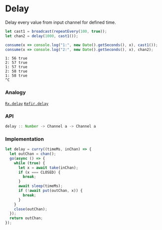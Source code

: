 # Delay

Delay every value from input channel for defined time.

```js
let cast1 = broadcast(repeatEvery(100, true));
let chan2 = delay(1000, cast1());

consume(x => console.log("1:", new Date().getSeconds(), x), cast1());
consume(x => console.log("2:", new Date().getSeconds(), x), chan2);
```

```
1: 56 true
2: 57 true
1: 57 true
2: 58 true
1: 58 true
^C
```

### Analogy

[`Rx.delay`](http://reactivex.io/documentation/operators/delay.html) [`Kefir.delay`](https://rpominov.github.io/kefir/#delay)

### API

```js
delay :: Number -> Channel a -> Channel a
```

### Implementation

```js
let delay = curry((timeMs, inChan) => {
  let outChan = chan();
  go(async () => {
    while (true) {
      let x = await take(inChan);
      if (x === CLOSED) {
        break;
      }
      await sleep(timeMs);
      if (!await put(outChan, x)) {
        break;
      }
    }
    close(outChan);
  });
  return outChan;
});
```
